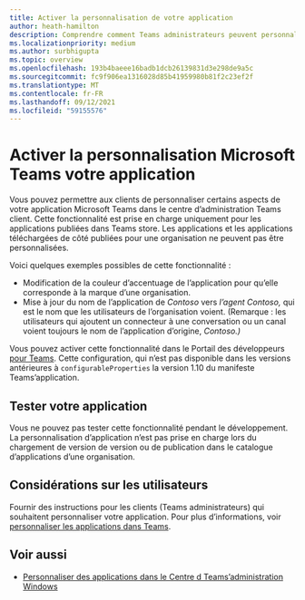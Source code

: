 ```yaml
---
title: Activer la personnalisation de votre application
author: heath-hamilton
description: Comprendre comment Teams administrateurs peuvent personnaliser votre application pour leur organisation.
ms.localizationpriority: medium
ms.author: surbhigupta
ms.topic: overview
ms.openlocfilehash: 193b4baeee16badb1dcb26139831d3e298de9a5c
ms.sourcegitcommit: fc9f906ea1316028d85b41959980b81f2c23ef2f
ms.translationtype: MT
ms.contentlocale: fr-FR
ms.lasthandoff: 09/12/2021
ms.locfileid: "59155576"
---
```

# <a name="enable-your-microsoft-teams-app-to-be-customized"></a>Activer la personnalisation Microsoft Teams votre application

Vous pouvez permettre aux clients de personnaliser certains aspects de votre application Microsoft Teams dans le centre d’administration Teams client. Cette fonctionnalité est prise en charge uniquement pour les applications publiées dans Teams store. Les applications et les applications téléchargées de côté publiées pour une organisation ne peuvent pas être personnalisées.

Voici quelques exemples possibles de cette fonctionnalité :

* Modification de la couleur d’accentuage de l’application pour qu’elle corresponde à la marque d’une organisation.
* Mise à jour du nom de l’application de *Contoso* vers *l’agent Contoso,* qui est le nom que les utilisateurs de l’organisation voient. (Remarque : les utilisateurs qui ajoutent un connecteur à une conversation ou un canal voient toujours le nom de l’application d’origine, *Contoso.)*

Vous pouvez activer cette fonctionnalité dans le Portail des développeurs [pour Teams](https://dev.teams.microsoft.com/home). Cette configuration, qui n’est pas disponible dans les versions antérieures à `configurableProperties` la version 1.10 du manifeste Teams’application.

## <a name="test-your-app"></a>Tester votre application

Vous ne pouvez pas tester cette fonctionnalité pendant le développement. La personnalisation d’application n’est pas prise en charge lors du chargement de version de version ou de publication dans le catalogue d’applications d’une organisation.

## <a name="user-considerations"></a>Considérations sur les utilisateurs

Fournir des instructions pour les clients (Teams administrateurs) qui souhaitent personnaliser votre application. Pour plus d’informations, voir [personnaliser les applications dans Teams](/MicrosoftTeams/customize-apps).

## <a name="see-also"></a>Voir aussi

* [Personnaliser des applications dans le Centre d Teams’administration Windows](/MicrosoftTeams/customize-apps)
